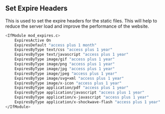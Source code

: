 ## Set Expire Headers
This is used to set the expire headers for the static files. This will help to reduce the server load and improve the performance of the website.

``` bash
<IfModule mod_expires.c>
    ExpiresActive On
    ExpiresDefault "access plus 1 month"
    ExpiresByType text/css "access plus 1 year"
    ExpiresByType text/javascript "access plus 1 year"
    ExpiresByType image/gif "access plus 1 year"
    ExpiresByType image/png "access plus 1 year"
    ExpiresByType image/jpg "access plus 1 year"
    ExpiresByType image/jpeg "access plus 1 year"
    ExpiresByType image/svg+xml "access plus 1 year"
    ExpiresByType image/x-icon "access plus 1 year"
    ExpiresByType application/pdf "access plus 1 year"
    ExpiresByType application/javascript "access plus 1 year"
    ExpiresByType application/x-javascript "access plus 1 year"
    ExpiresByType application/x-shockwave-flash "access plus 1 year"
</IfModule>
```
